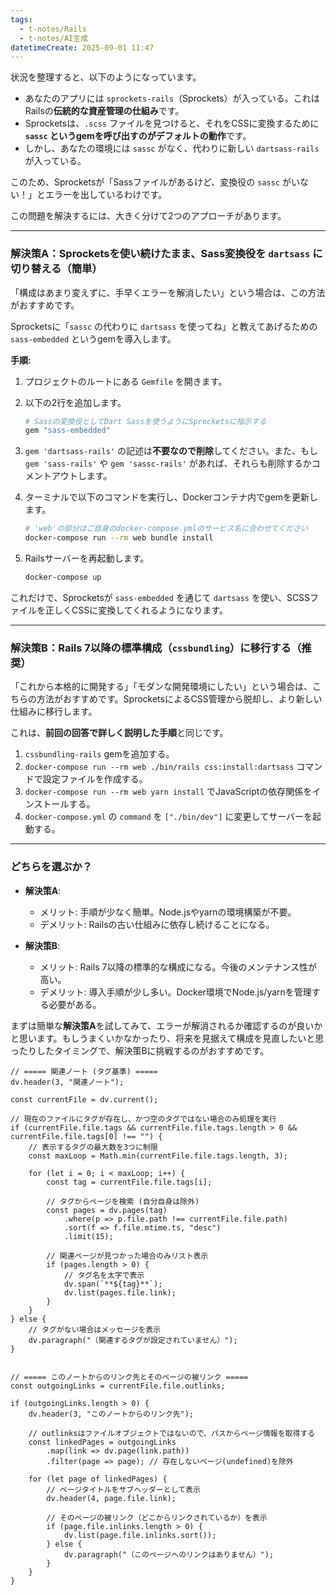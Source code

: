 ```yaml
---
tags:
  - t-notes/Rails
  - t-notes/AI生成
datetimeCreate: 2025-09-01 11:47
---
```

状況を整理すると、以下のようになっています。

*   あなたのアプリには `sprockets-rails`（Sprockets）が入っている。これはRailsの**伝統的な資産管理の仕組み**です。
*   Sprocketsは、`.scss` ファイルを見つけると、それをCSSに変換するために **`sassc` というgemを呼び出すのがデフォルトの動作**です。
*   しかし、あなたの環境には `sassc` がなく、代わりに新しい `dartsass-rails` が入っている。

このため、Sprocketsが「Sassファイルがあるけど、変換役の `sassc` がいない！」とエラーを出しているわけです。

この問題を解決するには、大きく分けて2つのアプローチがあります。

---

### 解決策A：Sprocketsを使い続けたまま、Sass変換役を `dartsass` に切り替える（簡単）

「構成はあまり変えずに、手早くエラーを解消したい」という場合は、この方法がおすすめです。

Sprocketsに「`sassc` の代わりに `dartsass` を使ってね」と教えてあげるための `sass-embedded` というgemを導入します。

**手順:**

1.  プロジェクトのルートにある `Gemfile` を開きます。

2.  以下の2行を追加します。
    ```ruby
    # Sassの変換役としてDart Sassを使うようにSprocketsに指示する
    gem "sass-embedded"
    ```

3.  `gem 'dartsass-rails'` の記述は**不要なので削除**してください。また、もし `gem 'sass-rails'` や `gem 'sassc-rails'` があれば、それらも削除するかコメントアウトします。

4.  ターミナルで以下のコマンドを実行し、Dockerコンテナ内でgemを更新します。
    ```bash
    # 'web'の部分はご自身のdocker-compose.ymlのサービス名に合わせてください
    docker-compose run --rm web bundle install
    ```

5.  Railsサーバーを再起動します。
    ```bash
    docker-compose up
    ```

これだけで、Sprocketsが `sass-embedded` を通じて `dartsass` を使い、SCSSファイルを正しくCSSに変換してくれるようになります。

---

### 解決策B：Rails 7以降の標準構成（`cssbundling`）に移行する（推奨）

「これから本格的に開発する」「モダンな開発環境にしたい」という場合は、こちらの方法がおすすめです。SprocketsによるCSS管理から脱却し、より新しい仕組みに移行します。

これは、**前回の回答で詳しく説明した手順**と同じです。

1.  `cssbundling-rails` gemを追加する。
2.  `docker-compose run --rm web ./bin/rails css:install:dartsass` コマンドで設定ファイルを作成する。
3.  `docker-compose run --rm web yarn install` でJavaScriptの依存関係をインストールする。
4.  `docker-compose.yml` の `command` を `["./bin/dev"]` に変更してサーバーを起動する。

---

### どちらを選ぶか？

*   **解決策A**:
    *   メリット: 手順が少なく簡単。Node.jsやyarnの環境構築が不要。
    *   デメリット: Railsの古い仕組みに依存し続けることになる。

*   **解決策B**:
    *   メリット: Rails 7以降の標準的な構成になる。今後のメンテナンス性が高い。
    *   デメリット: 導入手順が少し多い。Docker環境でNode.js/yarnを管理する必要がある。

まずは簡単な**解決策A**を試してみて、エラーが解消されるか確認するのが良いかと思います。もしうまくいかなかったり、将来を見据えて構成を見直したいと思ったりしたタイミングで、解決策Bに挑戦するのがおすすめです。




```dataviewjs
// ===== 関連ノート (タグ基準) =====
dv.header(3, "関連ノート");

const currentFile = dv.current();

// 現在のファイルにタグが存在し、かつ空のタグではない場合のみ処理を実行
if (currentFile.file.tags && currentFile.file.tags.length > 0 && currentFile.file.tags[0] !== "") {
    // 表示するタグの最大数を3つに制限
    const maxLoop = Math.min(currentFile.file.tags.length, 3);

    for (let i = 0; i < maxLoop; i++) {
        const tag = currentFile.file.tags[i];
        
        // タグからページを検索 (自分自身は除外)
        const pages = dv.pages(tag)
            .where(p => p.file.path !== currentFile.file.path) 
            .sort(f => f.file.mtime.ts, "desc")
            .limit(15);
        
        // 関連ページが見つかった場合のみリスト表示
        if (pages.length > 0) {
            // タグ名を太字で表示
            dv.span(`**${tag}**`); 
            dv.list(pages.file.link);
        }
    }
} else {
    // タグがない場合はメッセージを表示
    dv.paragraph("（関連するタグが設定されていません）");
}


// ===== このノートからのリンク先とそのページの被リンク =====
const outgoingLinks = currentFile.file.outlinks;

if (outgoingLinks.length > 0) {
    dv.header(3, "このノートからのリンク先");
    
    // outlinksはファイルオブジェクトではないので、パスからページ情報を取得する
    const linkedPages = outgoingLinks
        .map(link => dv.page(link.path))
        .filter(page => page); // 存在しないページ(undefined)を除外

    for (let page of linkedPages) {
        // ページタイトルをサブヘッダーとして表示
        dv.header(4, page.file.link);
        
        // そのページの被リンク（どこからリンクされているか）を表示
        if (page.file.inlinks.length > 0) {
            dv.list(page.file.inlinks.sort());
        } else {
            dv.paragraph("（このページへのリンクはありません）");
        }
    }
}
```